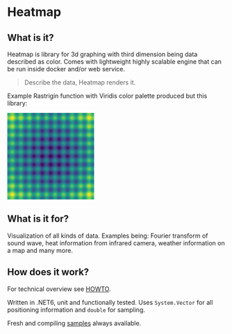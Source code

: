 # Heatmap

## What is it?

Heatmap is library for 3d graphing with third dimension being data described as color. Comes with lightweight highly scalable engine that can be run inside docker and/or web service.

> Describe the data, Heatmap renders it.

Example Rastrigin function with Viridis color palette produced but this library:

<img src="./sources/Heatmap.FunctionalTests/Images/Rastrigin.png" width="200" height="200">

## What is it for?

Visualization of all kinds of data. Examples being: Fourier transform of sound wave, heat information from infrared camera, weather information on a map and many more.

## How does it work?

For technical overview see [HOWTO](./docs/HOWTO.md).

Written in .NET6, unit and functionally tested. Uses `System.Vector` for all positioning information and `double` for sampling.

Fresh and compiling [samples](./samples/) always available.
